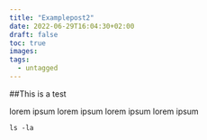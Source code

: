 ```yaml
---
title: "Examplepost2"
date: 2022-06-29T16:04:30+02:00
draft: false
toc: true
images:
tags:
  - untagged
---
```


##This is a test

lorem ipsum
lorem ipsum
lorem ipsum
lorem ipsum

```
ls -la
```


